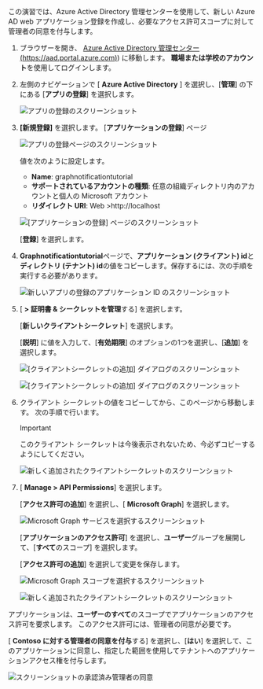 <!-- markdownlint-disable MD002 MD041 -->

この演習では、Azure Active Directory 管理センターを使用して、新しい Azure AD web アプリケーション登録を作成し、必要なアクセス許可スコープに対して管理者の同意を付与します。

1. ブラウザーを開き、 [Azure Active Directory 管理センター (https://aad.portal.azure.com)](https://aad.portal.azure.com)) に移動します。 **職場または学校のアカウント**を使用してログインします。

1. 左側のナビゲーションで [ **Azure Active Directory** ] を選択し、[**管理**] の下にある [**アプリの登録**] を選択します。

    ![アプリの登録のスクリーンショット](./images/aad-portal-home.png)

1. **[新規登録]** を選択します。 [**アプリケーションの登録**] ページ

    ![アプリの登録ページのスクリーンショット](./images/aad-portal-newapp.png)

    値を次のように設定します。

    - **Name**: graphnotificationtutorial
    - **サポートされているアカウントの種類**: 任意の組織ディレクトリ内のアカウントと個人の Microsoft アカウント
    - **リダイレクト URI**: Web >http://localhost

    ![[アプリケーションの登録] ページのスクリーンショット](./images/aad-portal-newapp-01.png)

    [**登録**] を選択します。

1. **Graphnotificationtutorial**ページで、**アプリケーション (クライアント) id**と**ディレクトリ (テナント) id**の値をコピーします。保存するには、次の手順を実行する必要があります。

    ![新しいアプリの登録のアプリケーション ID のスクリーンショット](./images/aad-portal-newapp-details.png)

1. [ **> 証明書 & シークレットを管理**する] を選択します。 

    [**新しいクライアントシークレット**] を選択します。

    [**説明**] に値を入力して、[**有効期限**] のオプションの1つを選択し、[**追加**] を選択します。

    ![[クライアントシークレットの追加] ダイアログのスクリーンショット](./images/aad-portal-newapp-secret.png)

    ![[クライアントシークレットの追加] ダイアログのスクリーンショット](./images/aad-portal-newapp-secret-02.png)

1. クライアント シークレットの値をコピーしてから、このページから移動します。 次の手順で行います。

    > [!IMPORTANT]
    > このクライアント シークレットは今後表示されないため、今必ずコピーするようにしてください。

    ![新しく追加されたクライアントシークレットのスクリーンショット](./images/aad-portal-newapp-secret-03.png)

1. [ **Manage > API Permissions**] を選択します。

    [**アクセス許可の追加**] を選択し、[ **Microsoft Graph**] を選択します。

    ![Microsoft Graph サービスを選択するスクリーンショット](./images/aad-portal-newapp-graphscope.png)

    [**アプリケーションのアクセス許可**] を選択し、**ユーザー**グループを展開して、[**すべて**のスコープ] を選択します。

    [**アクセス許可の追加**] を選択して変更を保存します。

    ![Microsoft Graph スコープを選択するスクリーンショット](./images/aad-portal-newapp-graphscope-02.png)

    ![新しく追加されたクライアントシークレットのスクリーンショット](./images/aad-portal-newapp-graphscope-03.png)

アプリケーションは、**ユーザーのすべて**のスコープでアプリケーションのアクセス許可を要求します。 このアクセス許可には、管理者の同意が必要です。

[ **Contoso に対する管理者の同意を付与**する] を選択し、[**はい**] を選択して、このアプリケーションに同意し、指定した範囲を使用してテナントへのアプリケーションアクセス権を付与します。

![スクリーンショットの承認済み管理者の同意](./images/aad-portal-newapp-graphscope-04.png)
